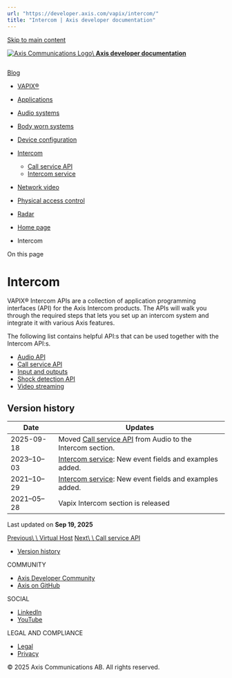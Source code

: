 ```yaml
---
url: "https://developer.axis.com/vapix/intercom/"
title: "Intercom | Axis developer documentation"
---
```


[Skip to main content](https://developer.axis.com/vapix/intercom/#__docusaurus_skipToContent_fallback)

[![Axis Communications Logo](https://developer.axis.com/img/axis-logo.svg)\\
**Axis developer documentation**](https://developer.axis.com/)

```

```

[Blog](https://developer.axis.com/blog/)

- [VAPIX®](https://developer.axis.com/vapix/)
- [Applications](https://developer.axis.com/vapix/applications/)

- [Audio systems](https://developer.axis.com/vapix/audio-systems/)

- [Body worn systems](https://developer.axis.com/vapix/body-worn-systems/)
- [Device configuration](https://developer.axis.com/vapix/device-configuration/)

- [Intercom](https://developer.axis.com/vapix/intercom/)

  - [Call service API](https://developer.axis.com/vapix/intercom/call-service-api/)
  - [Intercom service](https://developer.axis.com/vapix/intercom/intercom-service/)
- [Network video](https://developer.axis.com/vapix/network-video/)

- [Physical access control](https://developer.axis.com/vapix/physical-access-control/)

- [Radar](https://developer.axis.com/vapix/radar/)


- [Home page](https://developer.axis.com/)
- Intercom

On this page

# Intercom

VAPIX® Intercom APIs are a collection of application programming interfaces (API) for the Axis Intercom products. The APIs will walk you through the required steps that lets you set up an intercom system and integrate it with various Axis features.

The following list contains helpful API:s that can be used together with the Intercom API:s.

- [Audio API](https://developer.axis.com/vapix/audio-systems/audio-api/)
- [Call service API](https://developer.axis.com/vapix/intercom/call-service-api/)
- [Input and outputs](https://developer.axis.com/vapix/network-video/input-and-outputs/)
- [Shock detection API](https://developer.axis.com/vapix/network-video/shock-detection-api/)
- [Video streaming](https://developer.axis.com/vapix/network-video/video-streaming/)

## Version history [​](https://developer.axis.com/vapix/intercom/\#version-history "Direct link to Version history")

| Date | Updates |
| --- | --- |
| 2025-09-18 | Moved [Call service API](https://developer.axis.com/vapix/intercom/call-service-api/) from Audio to the Intercom section. |
| 2023–10–03 | [Intercom service](https://developer.axis.com/vapix/intercom/intercom-service/): New event fields and examples added. |
| 2021–10–29 | [Intercom service](https://developer.axis.com/vapix/intercom/intercom-service/): New event fields and examples added. |
| 2021–05–28 | Vapix Intercom section is released |

Last updated on **Sep 19, 2025**

[Previous\\
\\
Virtual Host](https://developer.axis.com/vapix/device-configuration/virtual-host/) [Next\\
\\
Call service API](https://developer.axis.com/vapix/intercom/call-service-api/)

- [Version history](https://developer.axis.com/vapix/intercom/#version-history)

COMMUNITY

- [Axis Developer Community](https://axis.com/developer-community)
- [Axis on GitHub](https://github.com/AxisCommunications)

SOCIAL

- [LinkedIn](https://www.linkedin.com/company/axis-communications)
- [YouTube](https://www.youtube.com/@AxisCommunications)

LEGAL AND COMPLIANCE

- [Legal](https://www.axis.com/legal)
- [Privacy](https://www.axis.com/privacy)

© 2025 Axis Communications AB. All rights reserved.